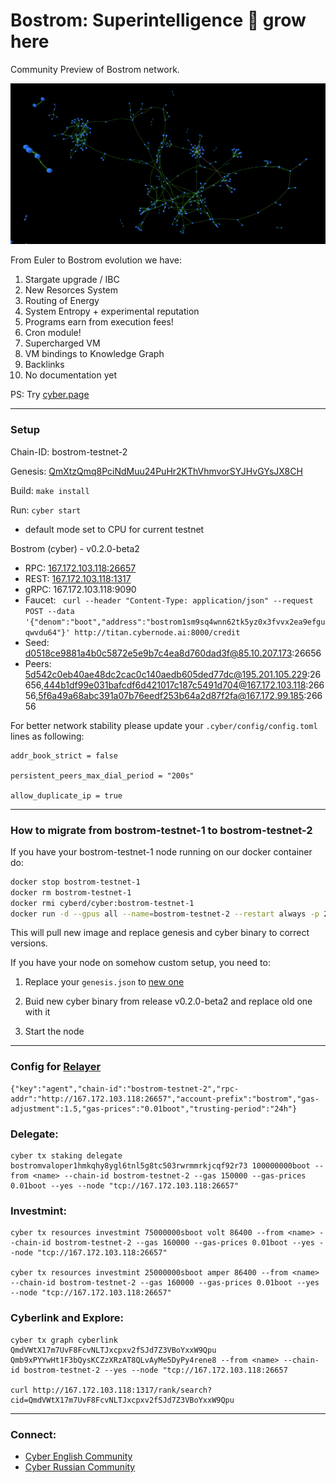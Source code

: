 # Bostrom: Superintelligence 🔵 grow here

Community Preview of Bostrom network.

![](./brain.png)

From Euler to Bostrom evolution we have:

1. Stargate upgrade / IBC
2. New Resorces System
3. Routing of Energy
4. System Entropy + experimental reputation
5. Programs earn from execution fees!
6. Cron module!
7. Supercharged VM
8. VM bindings to Knowledge Graph
9. Backlinks
10. No documentation yet

PS: Try [cyber.page](https://rebyc.cyber.page)

--------

### Setup

Chain-ID: bostrom-testnet-2

Genesis: [QmXtzQmq8PciNdMuu24PuHr2KThVhmvorSYJHvGYsJX8CH](http://cloudflare-ipfs.com/ipfs/QmXtzQmq8PciNdMuu24PuHr2KThVhmvorSYJHvGYsJX8CH)

Build: ```make install```

Run: ```cyber start ```

* default mode set to CPU for current testnet

Bostrom (cyber) - v0.2.0-beta2
- RPC: [167.172.103.118:26657](167.172.103.118:26657)
- REST: [167.172.103.118:1317](http://167.172.103.118:1317/rank/search?cid=QmdVWtX17m7UvF8FcvNLTJxcpxv2fSJd7Z3VBoYxxW9Qpu)
- gRPC: 167.172.103.118:9090
- Faucet: ```
  curl --header "Content-Type: application/json" --request POST --data '{"denom":"boot","address":"bostrom1sm9sq4wnn62tk5yz0x3fvvx2ea9efguqwvdu64"}' http://titan.cybernode.ai:8000/credit```
- Seed: d0518ce9881a4b0c5872e5e9b7c4ea8d760dad3f@85.10.207.173:26656
- Peers: 5d542c0eb40ae48dc2cac0c140aedb605ded77dc@195.201.105.229:26656,444b1df99e031bafcdf6d421017c187c5491d704@167.172.103.118:26656,5f6a49a68abc391a07b76eedf253b64a2d87f2fa@167.172.99.185:26656

For better network stability please update your `.cyber/config/config.toml` lines as following: 

```
addr_book_strict = false

persistent_peers_max_dial_period = "200s"

allow_duplicate_ip = true
```

--------

### How to migrate from bostrom-testnet-1 to bostrom-testnet-2

If you have your bostrom-testnet-1 node running on our docker container do:

```bash
docker stop bostrom-testnet-1
docker rm bostrom-testnet-1
docker rmi cyberd/cyber:bostrom-testnet-1
docker run -d --gpus all --name=bostrom-testnet-2 --restart always -p 26656:26656 -p 26657:26657 -p 1317:1317 -e ALLOW_SEARCH=true -v $HOME/.cyber:/root/.cyber  cyberd/cyber:bostrom-testnet-2
```
This will pull new image and replace genesis and cyber binary to correct versions.

If you have your node on somehow custom setup, you need to:

1. Replace your `genesis.json` to [new one](http://cloudflare-ipfs.com/ipfs/QmXtzQmq8PciNdMuu24PuHr2KThVhmvorSYJHvGYsJX8CH)

2. Buid new cyber binary from release v0.2.0-beta2 and replace old one with it

3. Start the node

--------

### Config for [Relayer](https://github.com/cosmos/relayer/)
```
{"key":"agent","chain-id":"bostrom-testnet-2","rpc-addr":"http://167.172.103.118:26657","account-prefix":"bostrom","gas-adjustment":1.5,"gas-prices":"0.01boot","trusting-period":"24h"}
```

### Delegate:
```
cyber tx staking delegate bostromvaloper1hmkqhy8ygl6tnl5g8tc503rwrmmrkjcqf92r73 100000000boot --from <name> --chain-id bostrom-testnet-2 --gas 150000 --gas-prices 0.01boot --yes --node "tcp://167.172.103.118:26657"   
```

### Investmint:
```
cyber tx resources investmint 75000000sboot volt 86400 --from <name> --chain-id bostrom-testnet-2 --gas 160000 --gas-prices 0.01boot --yes --node "tcp://167.172.103.118:26657"

cyber tx resources investmint 25000000sboot amper 86400 --from <name> --chain-id bostrom-testnet-2 --gas 160000 --gas-prices 0.01boot --yes --node "tcp://167.172.103.118:26657"
```

### Cyberlink and Explore:
```
cyber tx graph cyberlink QmdVWtX17m7UvF8FcvNLTJxcpxv2fSJd7Z3VBoYxxW9Qpu Qmb9xPYYwHt1F3bQysKCZzXRzAT8QLvAyMe5DyPy4rene8 --from <name> --chain-id bostrom-testnet-2 --yes --node "tcp://167.172.103.118:26657

curl http://167.172.103.118:1317/rank/search?cid=QmdVWtX17m7UvF8FcvNLTJxcpxv2fSJd7Z3VBoYxxW9Qpu
```

--------

### Connect:
- [Cyber English Community](https://t.me/fuckgoogle)
- [Cyber Russian Community](https://t.me/cyber_russian_community)


